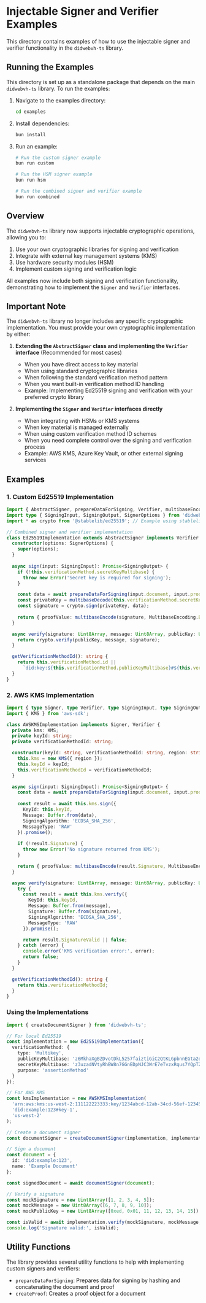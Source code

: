 # Injectable Signer and Verifier Examples

This directory contains examples of how to use the injectable signer and verifier functionality in the `didwebvh-ts` library.

## Running the Examples

This directory is set up as a standalone package that depends on the main `didwebvh-ts` library. To run the examples:

1. Navigate to the examples directory:
   ```bash
   cd examples
   ```

2. Install dependencies:
   ```bash
   bun install
   ```

3. Run an example:
   ```bash
   # Run the custom signer example
   bun run custom
   
   # Run the HSM signer example
   bun run hsm
   
   # Run the combined signer and verifier example
   bun run combined
   ```

## Overview

The `didwebvh-ts` library now supports injectable cryptographic operations, allowing you to:

1. Use your own cryptographic libraries for signing and verification
2. Integrate with external key management systems (KMS)
3. Use hardware security modules (HSM)
4. Implement custom signing and verification logic

All examples now include both signing and verification functionality, demonstrating how to implement the `Signer` and `Verifier` interfaces.

## Important Note

The `didwebvh-ts` library no longer includes any specific cryptographic implementation. You must provide your own cryptographic implementation by either:

1. **Extending the `AbstractSigner` class and implementing the `Verifier` interface** (Recommended for most cases)
   - When you have direct access to key material
   - When using standard cryptographic libraries
   - When following the standard verification method pattern
   - When you want built-in verification method ID handling
   - Example: Implementing Ed25519 signing and verification with your preferred crypto library

2. **Implementing the `Signer` and `Verifier` interfaces directly**
   - When integrating with HSMs or KMS systems
   - When key material is managed externally
   - When using custom verification method ID schemes
   - When you need complete control over the signing and verification process
   - Example: AWS KMS, Azure Key Vault, or other external signing services

## Examples

### 1. Custom Ed25519 Implementation

```typescript
import { AbstractSigner, prepareDataForSigning, Verifier, multibaseEncode, MultibaseEncoding } from 'didwebvh-ts';
import type { SigningInput, SigningOutput, SignerOptions } from 'didwebvh-ts';
import * as crypto from '@stablelib/ed25519'; // Example using stablelib

// Combined signer and verifier implementation
class Ed25519Implementation extends AbstractSigner implements Verifier {
  constructor(options: SignerOptions) {
    super(options);
  }
  
  async sign(input: SigningInput): Promise<SigningOutput> {
    if (!this.verificationMethod.secretKeyMultibase) {
      throw new Error('Secret key is required for signing');
    }

    const data = await prepareDataForSigning(input.document, input.proof);
    const privateKey = multibaseDecode(this.verificationMethod.secretKeyMultibase).slice(2);
    const signature = crypto.sign(privateKey, data);
    
    return { proofValue: multibaseEncode(signature, MultibaseEncoding.BASE58_BTC) };
  }

  async verify(signature: Uint8Array, message: Uint8Array, publicKey: Uint8Array): Promise<boolean> {
    return crypto.verify(publicKey, message, signature);
  }

  getVerificationMethodId(): string {
    return this.verificationMethod.id || 
      `did:key:${this.verificationMethod.publicKeyMultibase}#${this.verificationMethod.publicKeyMultibase}`;
  }
}
```

### 2. AWS KMS Implementation

```typescript
import { type Signer, type Verifier, type SigningInput, type SigningOutput, prepareDataForSigning, MultibaseEncoding, multibaseEncode } from 'didwebvh-ts';
import { KMS } from 'aws-sdk';

class AWSKMSImplementation implements Signer, Verifier {
  private kms: KMS;
  private keyId: string;
  private verificationMethodId: string;

  constructor(keyId: string, verificationMethodId: string, region: string) {
    this.kms = new KMS({ region });
    this.keyId = keyId;
    this.verificationMethodId = verificationMethodId;
  }

  async sign(input: SigningInput): Promise<SigningOutput> {
    const data = await prepareDataForSigning(input.document, input.proof);
    
    const result = await this.kms.sign({
      KeyId: this.keyId,
      Message: Buffer.from(data),
      SigningAlgorithm: 'ECDSA_SHA_256',
      MessageType: 'RAW'
    }).promise();
    
    if (!result.Signature) {
      throw new Error('No signature returned from KMS');
    }

    return { proofValue: multibaseEncode(result.Signature, MultibaseEncoding.BASE58_BTC) };
  }

  async verify(signature: Uint8Array, message: Uint8Array, publicKey: Uint8Array): Promise<boolean> {
    try {
      const result = await this.kms.verify({
        KeyId: this.keyId,
        Message: Buffer.from(message),
        Signature: Buffer.from(signature),
        SigningAlgorithm: 'ECDSA_SHA_256',
        MessageType: 'RAW'
      }).promise();

      return result.SignatureValid || false;
    } catch (error) {
      console.error('KMS verification error:', error);
      return false;
    }
  }

  getVerificationMethodId(): string {
    return this.verificationMethodId;
  }
}
```

### Using the Implementations

```typescript
import { createDocumentSigner } from 'didwebvh-ts';

// For local Ed25519
const implementation = new Ed25519Implementation({
  verificationMethod: {
    type: 'Multikey',
    publicKeyMultibase: 'z6MkhaXgBZDvotDkL5257faiztiGiC2QtKLGpbnnEGta2doK',
    secretKeyMultibase: 'z3uzadNVtyRhBW8n7GGnEDpNJC3WrE7eTvzxRqus7YQpTZxk',
    purpose: 'assertionMethod'
  }
});

// For AWS KMS
const kmsImplementation = new AWSKMSImplementation(
  'arn:aws:kms:us-west-2:111122223333:key/1234abcd-12ab-34cd-56ef-1234567890ab',
  'did:example:123#key-1',
  'us-west-2'
);

// Create a document signer
const documentSigner = createDocumentSigner(implementation, implementation.getVerificationMethodId());

// Sign a document
const document = {
  id: 'did:example:123',
  name: 'Example Document'
};

const signedDocument = await documentSigner(document);

// Verify a signature
const mockSignature = new Uint8Array([1, 2, 3, 4, 5]);
const mockMessage = new Uint8Array([6, 7, 8, 9, 10]);
const mockPublicKey = new Uint8Array([0xed, 0x01, 11, 12, 13, 14, 15]);

const isValid = await implementation.verify(mockSignature, mockMessage, mockPublicKey);
console.log('Signature valid:', isValid);
```

## Utility Functions

The library provides several utility functions to help with implementing custom signers and verifiers:

- `prepareDataForSigning`: Prepares data for signing by hashing and concatenating the document and proof
- `createProof`: Creates a proof object for a document 